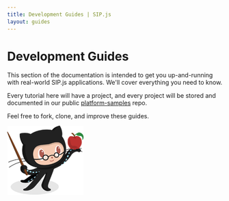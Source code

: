 ```yaml
---
title: Development Guides | SIP.js
layout: guides
---
```


# Development Guides

This section of the documentation is intended to get you up-and-running with
real-world SIP.js applications. We'll cover everything you need to know.

Every tutorial here will have a project, and every project will be
stored and documented in our public
[platform-samples](https://github.com/onsip/sipjs-platform-samples) repo.

Feel free to fork, clone, and improve these guides.

![](/images/professorcat.png)
